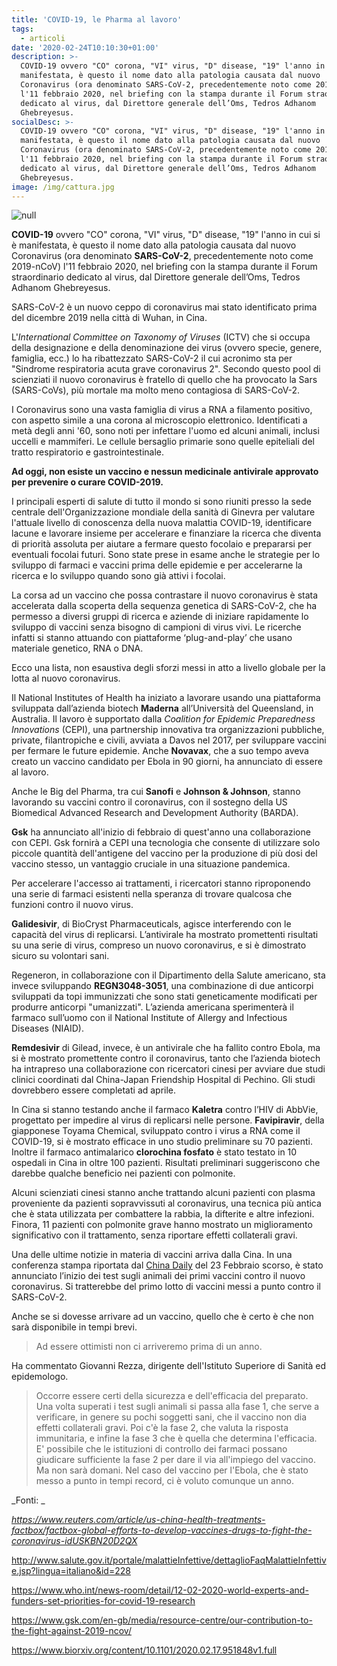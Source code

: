 ```yaml
---
title: 'COVID-19, le Pharma al lavoro'
tags:
  - articoli
date: '2020-02-24T10:10:30+01:00'
description: >-
  COVID-19 ovvero "CO" corona, "VI" virus, "D" disease, "19" l'anno in cui si è
  manifestata, è questo il nome dato alla patologia causata dal nuovo
  Coronavirus (ora denominato SARS-CoV-2, precedentemente noto come 2019-nCoV)
  l'11 febbraio 2020, nel briefing con la stampa durante il Forum straordinario
  dedicato al virus, dal Direttore generale dell’Oms, Tedros Adhanom
  Ghebreyesus.
socialDesc: >-
  COVID-19 ovvero "CO" corona, "VI" virus, "D" disease, "19" l'anno in cui si è
  manifestata, è questo il nome dato alla patologia causata dal nuovo
  Coronavirus (ora denominato SARS-CoV-2, precedentemente noto come 2019-nCoV)
  l'11 febbraio 2020, nel briefing con la stampa durante il Forum straordinario
  dedicato al virus, dal Direttore generale dell’Oms, Tedros Adhanom
  Ghebreyesus.
image: /img/cattura.jpg
---
```

![null](/img/cattura.jpg)

**COVID-19** ovvero "CO" corona, "VI" virus, "D" disease, "19" l'anno in cui si è manifestata, è questo il nome dato alla patologia causata dal nuovo Coronavirus (ora denominato **SARS-CoV-2**, precedentemente noto come 2019-nCoV) l'11 febbraio 2020, nel briefing con la stampa durante il Forum straordinario dedicato al virus, dal Direttore generale dell’Oms, Tedros Adhanom Ghebreyesus.

SARS-CoV-2 è un nuovo ceppo di coronavirus mai stato identificato prima del dicembre 2019 nella città di Wuhan, in Cina.

L'_International Committee on Taxonomy of Viruses_ (ICTV) che si occupa della designazione e della denominazione dei virus (ovvero specie, genere, famiglia, ecc.) lo ha ribattezzato SARS-CoV-2 il cui acronimo sta per "Sindrome respiratoria acuta grave coronavirus 2". Secondo questo pool di scienziati il nuovo coronavirus è fratello di quello che ha provocato la Sars (SARS-CoVs), più mortale ma molto meno contagiosa di SARS-CoV-2. 

I Coronavirus sono una vasta famiglia di virus a RNA a filamento positivo, con aspetto simile a una corona al microscopio elettronico. Identificati a metà degli anni '60, sono noti per infettare l'uomo ed alcuni animali, inclusi uccelli e mammiferi. Le cellule bersaglio primarie sono quelle epiteliali del tratto respiratorio e gastrointestinale.

**Ad oggi, non esiste un vaccino e nessun medicinale antivirale approvato per prevenire o curare COVID-2019.**

I principali esperti di salute di tutto il mondo si sono riuniti presso la sede centrale dell'Organizzazione mondiale della sanità di Ginevra per valutare l'attuale livello di conoscenza della nuova malattia COVID-19, identificare lacune e lavorare insieme per accelerare e finanziare la ricerca che diventa di priorità assoluta per aiutare a fermare questo focolaio e prepararsi per eventuali focolai futuri. Sono state prese in esame anche le strategie per lo sviluppo di farmaci e vaccini prima delle epidemie e per accelerarne la ricerca e lo sviluppo quando sono già attivi i focolai.

La corsa ad un vaccino che possa contrastare il nuovo coronavirus è stata accelerata dalla scoperta della sequenza genetica di SARS-CoV-2, che ha permesso a diversi gruppi di ricerca e aziende di iniziare rapidamente lo sviluppo di vaccini senza bisogno di campioni di virus vivi. Le ricerche infatti si stanno attuando con piattaforme ‘plug-and-play’ che usano materiale genetico, RNA o DNA.

Ecco una lista, non esaustiva degli sforzi messi in atto a livello globale per la lotta al nuovo coronavirus.

Il National Institutes of Health ha iniziato a lavorare usando una piattaforma sviluppata dall’azienda biotech **Maderna** all’Università del Queensland, in Australia. Il lavoro è supportato dalla _Coalition for Epidemic Preparedness Innovations_ (CEPI), una partnership innovativa tra organizzazioni pubbliche, private, filantropiche e civili, avviata a Davos nel 2017, per sviluppare vaccini per fermare le future epidemie. Anche **Novavax**, che a suo tempo aveva creato un vaccino candidato per Ebola in 90 giorni, ha annunciato di essere al lavoro.

Anche le Big del Pharma, tra cui **Sanofi** e **Johnson & Johnson**, stanno lavorando su vaccini contro il coronavirus, con il sostegno della US Biomedical Advanced Research and Development Authority (BARDA).

**Gsk** ha annunciato all'inizio di febbraio di quest'anno una collaborazione con CEPI. Gsk fornirà a CEPI una tecnologia che consente di utilizzare solo piccole quantità dell'antigene del vaccino per la produzione di più dosi del vaccino stesso, un vantaggio cruciale in una situazione pandemica.

Per accelerare l'accesso ai trattamenti, i ricercatori stanno riproponendo una serie di farmaci esistenti nella speranza di trovare qualcosa che funzioni contro il nuovo virus.

**Galidesivir**, di BioCryst Pharmaceuticals, agisce interferendo con le capacità del virus di replicarsi. L’antivirale ha mostrato promettenti risultati su una serie di virus, compreso un nuovo coronavirus, e si è dimostrato sicuro su volontari sani.

Regeneron, in collaborazione con il Dipartimento della Salute americano, sta invece sviluppando **REGN3048-3051**, una combinazione di due anticorpi sviluppati da topi immunizzati che sono stati geneticamente modificati per produrre anticorpi "umanizzati". L’azienda americana sperimenterà il farmaco sull’uomo con il National Institute of Allergy and Infectious Diseases (NIAID).

**Remdesivir** di Gilead, invece, è un antivirale che ha fallito contro Ebola, ma si è mostrato promettente contro il coronavirus, tanto che l’azienda biotech ha intrapreso una collaborazione con ricercatori cinesi per avviare due studi clinici coordinati dal China-Japan Friendship Hospital di Pechino. Gli studi dovrebbero essere completati ad aprile.

In Cina si stanno testando anche il farmaco **Kaletra** contro l’HIV di AbbVie, progettato per impedire al virus di replicarsi nelle persone. **Favipiravir**, della giapponese Toyama Chemical, sviluppato contro i virus a RNA come il COVID-19, si è mostrato efficace in uno studio preliminare su 70 pazienti. Inoltre il farmaco antimalarico **clorochina fosfato** è stato testato in 10 ospedali in Cina in oltre 100 pazienti. Risultati preliminari suggeriscono che darebbe qualche beneficio nei pazienti con polmonite.

Alcuni scienziati cinesi stanno anche trattando alcuni pazienti con plasma proveniente da pazienti sopravvissuti al coronavirus, una tecnica più antica che è stata utilizzata per combattere la rabbia, la difterite e altre infezioni. Finora, 11 pazienti con polmonite grave hanno mostrato un miglioramento significativo con il trattamento, senza riportare effetti collaterali gravi.

Una delle ultime notizie in materia di vaccini arriva dalla Cina. In una conferenza stampa riportata dal [China Daily](https://www.chinadailyasia.com/article/122095) del 23 Febbraio scorso, è stato annunciato l’inizio dei test sugli animali dei primi vaccini contro il nuovo coronavirus. Si tratterebbe del primo lotto di vaccini messi a punto contro il SARS-CoV-2. 

Anche se si dovesse arrivare ad un vaccino, quello che è certo è che non sarà disponibile in tempi brevi. 

> Ad essere ottimisti non ci arriveremo prima di un anno.

Ha commentato Giovanni Rezza, dirigente dell'Istituto Superiore di Sanità ed epidemologo. 

> Occorre essere certi della sicurezza e dell'efficacia del preparato. Una volta superati i test sugli animali si passa alla fase 1, che serve a verificare, in genere su pochi soggetti sani, che il vaccino non dia effetti collaterali gravi. Poi c'è la fase 2, che valuta la risposta immunitaria, e infine la fase 3 che è quella che determina l'efficacia. E' possibile che le istituzioni di controllo dei farmaci possano giudicare sufficiente la fase 2 per dare il via all'impiego del vaccino. Ma non sarà domani. Nel caso del vaccino per l'Ebola, che è stato messo a punto in tempi record, ci è voluto comunque un anno.

_Fonti: _

_https://www.reuters.com/article/us-china-health-treatments-factbox/factbox-global-efforts-to-develop-vaccines-drugs-to-fight-the-coronavirus-idUSKBN20D2QX_

http://www.salute.gov.it/portale/malattieInfettive/dettaglioFaqMalattieInfettive.jsp?lingua=italiano&id=228

https://www.who.int/news-room/detail/12-02-2020-world-experts-and-funders-set-priorities-for-covid-19-research

https://www.gsk.com/en-gb/media/resource-centre/our-contribution-to-the-fight-against-2019-ncov/

https://www.biorxiv.org/content/10.1101/2020.02.17.951848v1.full

